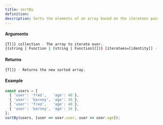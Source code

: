 ```yaml
---
title: sortBy
definition: 
description: Sorts the elements of an array based on the iteratees passed as arguments.
---
```



#### Arguments


```bash
{T[]} collection - The array to iterate over.
{(string | Function | (string | Function)[])} [iteratees=[identity]] - The iteratees to sort the array.
```


#### Returns


```bash
{T[]} - Returns the new sorted array.
```


#### Example


```ts
const users = [  { 'user': 'fred',   'age': 48 },  { 'user': 'barney', 'age': 36 },  { 'user': 'fred',   'age': 40 },  { 'user': 'barney', 'age': 34 },];sortBy(users, [user => user.user, user => user.age]);
```
